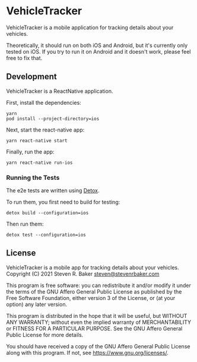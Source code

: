 # VehicleTracker

VehicleTracker is a mobile application for tracking details about your
vehicles.

Theoretically, it should run on both iOS and Android, but it's currently only
tested on iOS.  If you try to run it on Android and it doesn't work, please
feel free to fix that.

## Development

VehicleTracker is a ReactNative application.

First, install the dependencies:

    yarn
    pod install --project-directory=ios

Next, start the react-native app:

    yarn react-native start

Finally, run the app:

    yarn react-native run-ios

### Running the Tests

The e2e tests are written using [Detox](https://github.com/wix/Detox).

To run them, you first need to build for testing:

    detox build --configuration=ios

Then run them:

    detox test --configuration=ios

## License

VehicleTracker is a mobile app for tracking details about your vehicles.
Copyright (C) 2021  Steven R. Baker <steven@stevenrbaker.com>

This program is free software: you can redistribute it and/or modify
it under the terms of the GNU Affero General Public License as
published by the Free Software Foundation, either version 3 of the
License, or (at your option) any later version.

This program is distributed in the hope that it will be useful,
but WITHOUT ANY WARRANTY; without even the implied warranty of
MERCHANTABILITY or FITNESS FOR A PARTICULAR PURPOSE.  See the
GNU Affero General Public License for more details.

You should have received a copy of the GNU Affero General Public License
along with this program.  If not, see <https://www.gnu.org/licenses/>.
